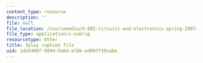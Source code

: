```yaml
---
content_type: resource
description: ''
file: null
file_location: /coursemedia/6-002-circuits-and-electronics-spring-2007/1de5408f98945e04a78bed087f39cabe_Nijya-QJ45Y.vtt
file_type: application/x-subrip
resourcetype: Other
title: 3play caption file
uid: 1de5408f-9894-5e04-a78b-ed087f39cabe
---
```


